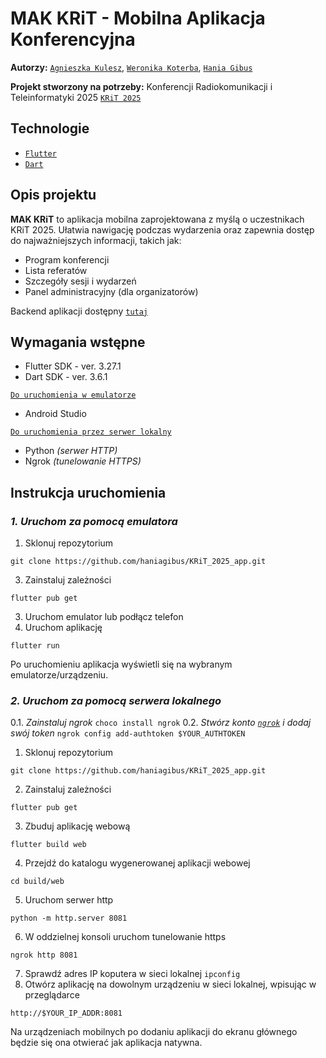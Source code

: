# MAK KRiT - Mobilna Aplikacja Konferencyjna 
**Autorzy:** [`Agnieszka Kulesz`](https://github.com/agatherat), [`Weronika Koterba`](https://github.com/weronikakoterba), [`Hania Gibus`](https://github.com/haniagibus)

**Projekt stworzony na potrzeby:** Konferencji Radiokomunikacji i Teleinformatyki 2025 [`KRiT 2025`](https://krit.com.pl/#/)

## Technologie
- [`Flutter`](https://flutter.dev/) 
- [`Dart`](https://dart.dev/)

## Opis projektu
**MAK KRiT** to aplikacja mobilna zaprojektowana z myślą o uczestnikach KRiT 2025. Ułatwia nawigację podczas wydarzenia oraz zapewnia dostęp do najważniejszych informacji, takich jak:
- Program konferencji
- Lista referatów
- Szczegóły sesji i wydarzeń
- Panel administracyjny (dla organizatorów)

Backend aplikacji dostępny [`tutaj`](https://github.com/akulesz/KRiT_2025_api)

## Wymagania wstępne
- Flutter SDK - ver. 3.27.1
- Dart SDK - ver. 3.6.1

[`Do uruchomienia w emulatorze`](#1.-uruchom-za-pomocą-emulatora)
- Android Studio

[`Do uruchomienia przez serwer lokalny`](###2.-uruchom-za-pomocą-serwera-lokalnego)
- Python _(serwer HTTP)_
- Ngrok _(tunelowanie HTTPS)_

## Instrukcja uruchomienia
### _1. Uruchom za pomocą emulatora_
1. Sklonuj repozytorium
```console
git clone https://github.com/haniagibus/KRiT_2025_app.git
```
3. Zainstaluj zależności
```console
flutter pub get
```
3. Uruchom emulator lub podłącz telefon
4. Uruchom aplikację
```console
flutter run
```

Po uruchomieniu aplikacja wyświetli się na wybranym emulatorze/urządzeniu.

### _2. Uruchom za pomocą serwera lokalnego_
0.1. _Zainstaluj ngrok_ ```choco install ngrok```
0.2. _Stwórz konto [`ngrok`](https://ngrok.com/) i dodaj swój token_ ```ngrok config add-authtoken $YOUR_AUTHTOKEN```
1. Sklonuj repozytorium
```console
git clone https://github.com/haniagibus/KRiT_2025_app.git
```
2. Zainstaluj zależności
```console
flutter pub get
```
3. Zbuduj aplikację webową
```console
flutter build web
```
4. Przejdź do katalogu wygenerowanej aplikacji webowej
```console
cd build/web
```
5. Uruchom serwer http
```console
python -m http.server 8081
```
6. W oddzielnej konsoli uruchom tunelowanie https
```console
ngrok http 8081
```
7. Sprawdź adres IP koputera w sieci lokalnej ```ipconfig```
8. Otwórz aplikację na dowolnym urządzeniu w sieci lokalnej, wpisując w przeglądarce
```console
http://$YOUR_IP_ADDR:8081
```

Na urządzeniach mobilnych po dodaniu aplikacji do ekranu głównego będzie się ona otwierać jak aplikacja natywna.
